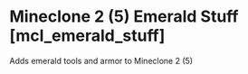 # Mineclone 2 (5) Emerald Stuff [mcl_emerald_stuff]
 Adds emerald tools and armor to Mineclone 2 (5)
